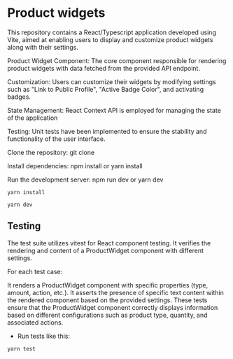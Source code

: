 # Product widgets

This repository contains a React/Typescript application developed using Vite, aimed at enabling users to display and customize product widgets along with their settings.

Product Widget Component: The core component responsible for rendering product widgets with data fetched from the provided API endpoint.

Customization: Users can customize their widgets by modifying settings such as "Link to Public Profile", "Active Badge Color", and activating badges.

State Management: React Context API is employed for managing the state of the application

Testing: Unit tests have been implemented to ensure the stability and functionality of the user interface.


Clone the repository: git clone <repository-url>

Install dependencies: npm install or yarn install

Run the development server: npm run dev or yarn dev

```yarn install```

```yarn dev```


## Testing

The test suite utilizes vitest for React component testing. It verifies the rendering and content of a ProductWidget component with different settings.

For each test case:

It renders a ProductWidget component with specific properties (type, amount, action, etc.).
It asserts the presence of specific text content within the rendered component based on the provided settings.
These tests ensure that the ProductWidget component correctly displays information based on different configurations such as product type, quantity, and associated actions.

- Run tests like this:

```
yarn test
```

